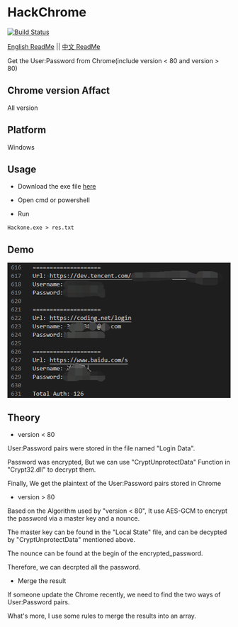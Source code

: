 # HackChrome

[![Build Status](https://travis-ci.com/cckuailong/HackChrome.svg?branch=master)](https://travis-ci.com/cckuailong/HackChrome)

[English ReadMe](https://github.com/cckuailong/HackChrome/blob/master/README.md) || 
[中文 ReadMe](https://github.com/cckuailong/HackChrome/blob/master/README_zh.md)

Get the User:Password from Chrome(include version < 80 and version > 80)

## Chrome version Affact

All version

## Platform

Windows

## Usage

- Download the exe file [here](https://github.com/cckuailong/HackChrome/releases/tag/v0.1)

- Open cmd or powershell

- Run

```
Hackone.exe > res.txt
```

## Demo

![demo](image/result.png)

## Theory

- version < 80

User:Password pairs were stored in the file named "Login Data".

Password was encrypted, But we can use "CryptUnprotectData" Function in "Crypt32.dll" to decrypt them.

Finally, We get the plaintext of the User:Password pairs stored in Chrome

- version > 80

Based on the Algorithm used by "version < 80", It use AES-GCM to encrypt the password via a master key and a nounce.

The master key can be found in the "Local State" file, and can be decypted by "CryptUnprotectData" mentioned above.

The nounce can be found at the begin of the encrypted_password.

Therefore, we can decrpted all the password.

- Merge the result

If someone update the Chrome recently, we need to find the two ways of User:Password pairs.

What's more, I use some rules to merge the results into an array.
